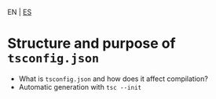<!-- MULTILANGUAJE MENU START -->
EN | [ES](https://lckpig.gitbook.io/es-practical-dev-handbook/typescript/advanced-tsconfig-configuration/tsconfig-structure-purpose)
<!-- MULTILANGUAJE MENU END -->

# Structure and purpose of `tsconfig.json`

- What is `tsconfig.json` and how does it affect compilation?
- Automatic generation with `tsc --init` 